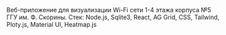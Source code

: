 Веб-приложение для визуализации Wi-Fi сети 1-4 этажа корпуса №5 ГГУ им. Ф. Скорины. 
Стек: Node.js, Sqlite3, React, AG Grid, CSS, Tailwind, Ploty.js, Material UI, Heatmap.js 
